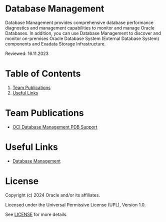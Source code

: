 # Database Management

Database Management provides comprehensive database performance diagnostics and management capabilities to monitor and manage Oracle Databases. In addition, you can use Database Management to discover and monitor on-premises Oracle Database System (External Database System) components and Exadata Storage Infrastructure.

Reviewed: 16.11.2023

# Table of Contents

1. [Team Publications](#team-publications)
2. [Useful Links](#useful-links)


# Team Publications

- [OCI Database Management PDB Support](https://learnoci.cloud/oci-database-management-new-features-announced-f9991cba2cc2)

# Useful Links

- [Database Management](https://docs.oracle.com/en-us/iaas/database-management/index.html)

# License

Copyright (c) 2024 Oracle and/or its affiliates.

Licensed under the Universal Permissive License (UPL), Version 1.0.

See [LICENSE](https://github.com/oracle-devrel/technology-engineering/blob/main/LICENSE) for more details.